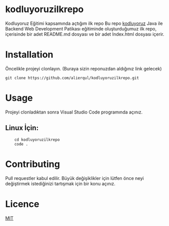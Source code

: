 # kodluyoruzilkrepo
Kodluyoruz Eğitimi kapsamında açtığım ilk repo
Bu repo [kodluyoruz](https://www.kodluyoruz.org/) Java ile Backend Web Development Patikası eğitiminde oluşturduğumuz ilk repo, içerisinde bir adet README.md dosyası ve bir adet Index.html dosyası içerir.

# Installation
Öncelikle projeyi clonlayın. (Buraya sizin reponuzdan aldığınız link gelecek)

    git clone https://github.com/alierqul/kodluyoruzilkrepo.git

# Usage
Projeyi clonladıktan sonra Visual Studio Code programında açınız.

## Linux İçin:
        cd kodluyoruzilkrepo
        code .


# Contributing
Pull requestler kabul edilir. Büyük değişiklikler için lütfen önce neyi değiştirmek istediğinizi tartışmak için bir konu açınız.

# Licence
[MIT](https://choosealicense.com/licenses/mit/)